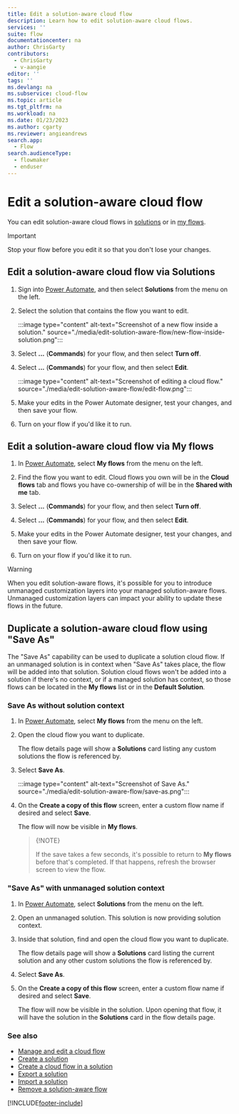 ```yaml
---
title: Edit a solution-aware cloud flow
description: Learn how to edit solution-aware cloud flows.
services: ''
suite: flow
documentationcenter: na
author: ChrisGarty
contributors:
  - ChrisGarty
  - v-aangie
editor: ''
tags: ''
ms.devlang: na
ms.subservice: cloud-flow
ms.topic: article
ms.tgt_pltfrm: na
ms.workload: na
ms.date: 01/23/2023
ms.author: cgarty
ms.reviewer: angieandrews
search.app: 
  - Flow
search.audienceType: 
  - flowmaker
  - enduser
---
```


# Edit a solution-aware cloud flow

You can edit solution-aware cloud flows in [solutions](#edit-a-solution-aware-cloud-flow-via-solutions) or in [my flows](#edit-a-solution-aware-cloud-flow-via-my-flows).

> [!IMPORTANT]
> Stop your flow before you edit it so that you don't lose your changes.

## Edit a solution-aware cloud flow via Solutions

1. Sign into [Power Automate](https://powerautomate.com), and then select **Solutions** from the menu on the left.

1. Select the solution that contains the flow you want to edit.

    :::image type="content" alt-text="Screenshot of a new flow inside a solution." source="./media/edit-solution-aware-flow/new-flow-inside-solution.png":::

1. Select **...** (**Commands**) for your flow, and then select **Turn off**.

1. Select **...** (**Commands**) for your flow, and then select **Edit**.

    :::image type="content" alt-text="Screenshot of editing a cloud flow." source="./media/edit-solution-aware-flow/edit-flow.png":::

1. Make your edits in the Power Automate designer, test your changes, and then save your flow.

1. Turn on your flow if you'd like it to run.

## Edit a solution-aware cloud flow via My flows

1. In [Power Automate](https://powerautomate.com), select **My flows** from the menu on the left.

1. Find the flow you want to edit. Cloud flows you own will be in the **Cloud flows** tab and flows you have co-ownership of will be in the **Shared with me** tab.

1. Select **...** (**Commands**) for your flow, and then select **Turn off**.

1. Select **...** (**Commands**) for your flow, and then select **Edit**.

1. Make your edits in the Power Automate designer, test your changes, and then save your flow.

1. Turn on your flow if you'd like it to run.

>[!WARNING]
>
>When you edit solution-aware flows, it's possible for you to introduce unmanaged customization layers into your managed solution-aware flows. Unmanaged customization layers can impact your ability to update these flows in the future.

## Duplicate a solution-aware cloud flow using "Save As"

The "Save As" capability can be used to duplicate a solution cloud flow. If an unmanaged solution is in context when "Save As" takes place, the flow will be added into that solution. Solution cloud flows won't be added into a solution if there's no context, or if a managed solution has context, so those flows can be located in the **My flows** list or in the **Default Solution**.

### Save As without solution context

1. In [Power Automate](https://powerautomate.com), select **My flows** from the menu on the left.

1. Open the cloud flow you want to duplicate.

    The flow details page will show a **Solutions** card listing any custom solutions the flow is referenced by.

1. Select **Save As**.

    :::image type="content" alt-text="Screenshot of Save As." source="./media/edit-solution-aware-flow/save-as.png":::

1. On the **Create a copy of this flow** screen, enter a custom flow name if desired and select **Save**.

    The flow will now be visible in **My flows**.

    >{!NOTE}
    >
    >If the save takes a few seconds, it's possible to return to **My flows** before that's completed. If that happens, refresh the browser screen to view the flow.

### "Save As" with unmanaged solution context

1. In [Power Automate](https://powerautomate.com), select **Solutions** from the menu on the left.

1. Open an unmanaged solution. This solution is now providing solution context.

1. Inside that solution, find and open the cloud flow you want to duplicate.

    The flow details page will show a **Solutions** card listing the current solution and any other custom solutions the flow is referenced by.

1. Select **Save As**.

1. On the **Create a copy of this flow** screen, enter a custom flow name if desired and select **Save**.

    The flow will now be visible in the solution. Upon opening that flow, it will have the solution in the **Solutions** card in the flow details page.

### See also

- [Manage and edit a cloud flow](/power-automate/get-started-logic-flow#manage-a-cloud-flow)
- [Create a solution](./overview-solution-flows.md)
- [Create a cloud flow in a solution](./create-flow-solution.md)
- [Export a solution](./export-flow-solution.md)
- [Import a solution](./import-flow-solution.md)
- [Remove a solution-aware flow](./remove-solution-aware-flow.md)

[!INCLUDE[footer-include](includes/footer-banner.md)]
